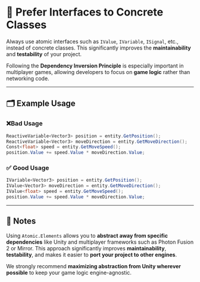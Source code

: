 # 📌 Prefer Interfaces to Concrete Classes 

Always use atomic interfaces such as `IValue`, `IVariable`, `ISignal`, etc., instead of concrete classes. This significantly improves the **maintainability** and **testability** of your project.

Following the **Dependency Inversion Principle** is especially important in multiplayer games, allowing developers to focus on **game logic** rather than networking code.

---

## 🗂 Example Usage

### ❌Bad Usage
```csharp
ReactiveVariable<Vector3> position = entity.GetPosition();
ReactiveVariable<Vector3> moveDirection = entity.GetMoveDirection();
Const<float> speed = entity.GetMoveSpeed();
position.Value += speed.Value * moveDirection.Value;
```

### ✅ Good Usage
```csharp
IVariable<Vector3> position = entity.GetPosition();
IValue<Vector3> moveDirection = entity.GetMoveDirection();
IValue<float> speed = entity.GetMoveSpeed();
position.Value += speed.Value * moveDirection.Value;
```

---
## 📝 Notes 

Using `Atomic.Elements` allows you to **abstract away from specific dependencies** like Unity and multiplayer frameworks such as Photon Fusion 2 or Mirror. This approach significantly improves **maintainability**, **testability**, and makes it easier to **port your project to other engines**.

We strongly recommend **maximizing abstraction from Unity wherever possible** to keep your game logic engine-agnostic.